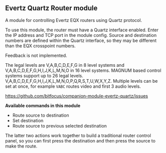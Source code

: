 ## Evertz Quartz Router module

A module for controlling Evertz EQX routers using Quartz protocol.

To use this module, the router must have a Quartz interface enabled.  Enter the IP address and TCP port in the module config.  Source and destination numbers are defined within the Quartz interface, so they may be different than the EQX crosspoint numbers.

Feedback is not implemented.

The legal levels are V,A,B,C,D,E,F,G in 8 level systems and V,A,B,C,D,E,F,G,H,I,J,K,L,M,N,O in 16 level systems. MAGNUM based control systems support up to 26 legal levels. V,A,B,C,D,E,F,G,H,I,J,K,L,M,N,O,P,Q,R,S,T,U,W,X,Y,Z.
Multiple levels can be set at once, for example `VABC` routes video and first 3 audio levels.

https://github.com/bitfocus/companion-module-evertz-quartz/issues

**Available commands in this module**

* Route source to destination
* Set destination
* Route source to previous selected destination

The latter two actions work together to build a traditional router control panel, so you can first press the destination and then press the source to make the route.
